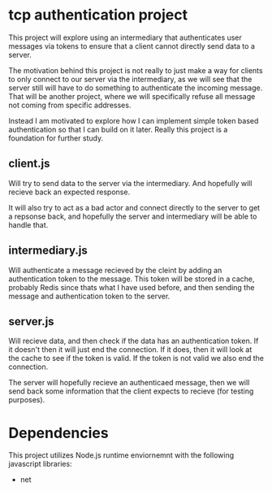# tcp authentication project
This project will explore using an intermediary that 
authenticates user messages via tokens to ensure that a 
client cannot directly send data to a server.

The motivation behind this project is not really to just make 
a way for clients to only connect to our server via the 
intermediary, as we will see that the server still will have 
to do something to authenticate the incoming message. That 
will be another project, where we will specifically refuse 
all message not coming from specific addresses.

Instead I am motivated to explore how I can implement simple 
token based authentication so that I can build on it later. 
Really this project is a foundation for further study.

## client.js
Will try to send data to the server via the intermediary. And 
hopefully will recieve back an expected response.

It will also try to act as a bad actor and connect directly 
to the server to get a repsonse back, and hopefully the 
server and intermediary will be able to handle that.

## intermediary.js
Will authenticate a message recieved by the cleint by adding 
an authentication token to the message. This token will be 
stored in a cache, probably Redis since thats what I have 
used before, and then sending the message and authentication 
token to the server. 

## server.js
Will recieve data, and then check if the data has an 
authentication token. If it doesn't then it will just end the 
connection. If it does, then it will look at the cache to see 
if the token is valid. If the token is not valid we also end 
the connection.

The server will hopefully recieve an authenticaed message, 
then we will send back some information that the client 
expects to recieve (for testing purposes).

# Dependencies
This project utilizes Node.js runtime enviornemnt with the 
following javascript libraries:
  - net